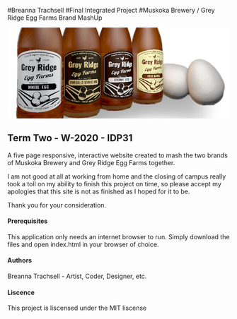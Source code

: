 #Breanna Trachsell
#Final Integrated Project
#Muskoka Brewery / Grey Ridge Egg Farms Brand MashUp

![Bottom Halves of bottles, and two eggs](images/readMeHeader.png)

## Term Two - W-2020 - IDP31

A five page responsive, interactive website created to mash the two brands of Muskoka Brewery and Grey Ridge Egg Farms together.

I am not good at all at working from home and the closing of campus really took a toll on my ability to finish this project on time, so please accept my apologies that this site is not as finished as I hoped for it to be. 

Thank you for your consideration.

#### Prerequisites
This application only needs an internet browser to run. Simply download the files and open index.html in your browser of choice.

#### Authors
Breanna Trachsell - Artist, Coder, Designer, etc.

#### Liscence
This project is liscensed under the MIT liscense